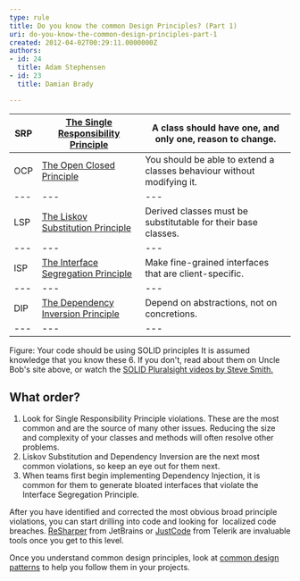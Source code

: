 ```yaml
---
type: rule
title: Do you know the common Design Principles? (Part 1)
uri: do-you-know-the-common-design-principles-part-1
created: 2012-04-02T00:29:11.0000000Z
authors:
- id: 24
  title: Adam Stephensen
- id: 23
  title: Damian Brady

---
```


 

| SRP​ | [​The Single Responsibility Principle](http&#58;//www.objectmentor.com/resources/articles/srp.pdf) | A class should have one, and only one, reason to change. |
| --- | --- | --- |
| OCP​ | [The Open Closed Principle​](http&#58;//www.objectmentor.com/resources/articles/ocp.pdf) | You should be able to extend a classes behaviour without modifying it.​ |
| --- | --- | --- |
| ​LSP | [The Liskov Substitution Principle​](http&#58;//www.objectmentor.com/resources/articles/lsp.pdf) | Derived classes must be substitutable for their base classes.​ |
| --- | --- | --- |
| ​ISP | [​The Interface Segregation Principle​](http&#58;//www.objectmentor.com/resources/articles/isp.pdf) | ​Make fine-grained interfaces that are client-specific.​ |
| --- | --- | --- |
| DIP​ | [The Dependency Inversion Principle​](http&#58;//www.objectmentor.com/resources/articles/dip.pdf) | Depend on abstractions, not on concretions.​ |
| --- | --- | --- |

Figure: Your code should be using SOLID principles
​It is assumed knowledge that you know these 6.
 If you don't, read about them on Uncle Bob's site above, or watch the [SOLID Pluralsight videos by Steve Smith.](http&#58;//www.pluralsight-training.net/microsoft/courses/TableOfContents?courseName=principles-oo-design&amp;highlight=)

## What order?

1. Look for Single Responsibility Principle violations. These are the most common and are the source of many other issues. Reducing the size and complexity of your classes and methods will often resolve other problems.
2. Liskov Substitution and Dependency Inversion are the next most common violations, so keep an eye out for them next.
3. When teams first begin implementing Dependency Injection, it is common for them to generate bloated interfaces that violate the Interface Segregation Principle.


After you have identified and corrected the most obvious broad principle violations, you can start drilling into code and looking for  localized code breaches. [ReSharper](http&#58;//www.jetbrains.com/resharper/) from JetBrains or [JustCode](http&#58;//www.telerik.com/products/justcode.aspx) from Telerik are invaluable tools once you get to this level.

Once you understand common design principles, look at [common design patterns](/SoftwareDevelopment/RulestobetterArchitectureandCodeReview/Pages/DoYouKnowCommonDesignPatterns.aspx) to help you follow them in your projects.

